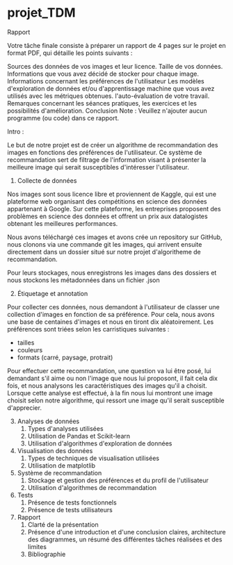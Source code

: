 # projet_TDM

Rapport


Votre tâche finale consiste à préparer un rapport de 4 pages sur le projet en format PDF, qui détaille les points suivants :

Sources des données de vos images et leur licence.
Taille de vos données.
Informations que vous avez décidé de stocker pour chaque image.
Informations concernant les préférences de l'utilisateur
Les modèles d'exploration de données et/ou d'apprentissage machine que vous avez utilisés avec les métriques obtenues.
l'auto-évaluation de votre travail.
Remarques concernant les séances pratiques, les exercices et les possibilités d'amélioration.
Conclusion
Note : Veuillez n'ajouter aucun programme (ou code) dans ce rapport.

Intro :

Le but de notre projet est de créer un algorithme de recommandation des images en fonctions des préférences de l'utilisateur. Ce système de recommandation sert de filtrage de l'information visant à présenter la meilleure image qui serait susceptibles d'intéresser l'utilisateur.



1.  Collecte de données


Nos images sont sous licence libre et proviennent de Kaggle, qui est une plateforme web organisant des compétitions en science des données appartenant à Google. Sur cette plateforme, les entreprises proposent des problèmes en science des données et offrent un prix aux datalogistes obtenant les meilleures performances.

Nous avons téléchargé ces images et avons crée un repository sur GitHub, nous clonons via une commande git les images, qui arrivent ensuite directement dans un dossier situé sur notre projet d'algoritheme de recommandation.

Pour leurs stockages, nous enregistrons les images dans des dossiers et nous stockons les métadonnées dans un fichier .json

2.  Étiquetage et annotation

Pour collecter ces données, nous demandont à l'utilisateur de classer une collection d'images en fonction de sa préférence. Pour cela, nous avons une base de centaines d'images et nous en tiront dix aléatoirement.
Les préférences sont triées selon les carristiques suivantes : 
- tailles 
- couleurs 
- formats (carré, paysage, protrait)

Pour effectuer cette recommandation, une question va lui être posé, lui demandant s'il aime ou non l'image que nous lui proposont, il fait cela dix fois, et nous analysons les caractéristiques des images qu'il a choisit.
Lorsque cette analyse est effectué, à la fin nous lui montront une image choisit selon notre algorithme, qui ressort une image qu'il serait susceptible d'apprecier.
   
3.  Analyses de données
    1. Types d'analyses utilisées
    2. Utilisation de Pandas et Scikit-learn
    3. Utilisation d'algorithmes d'exploration de données
4.  Visualisation des données
    1. Types de techniques de visualisation utilisées
    2. Utilisation de matplotlib
5.  Système de recommandation
    1. Stockage et gestion des préférences et du profil de l'utilisateur
    2. Utilisation d'algorithmes de recommandation
6.  Tests
    1. Présence de tests fonctionnels
    2. Présence de tests utilisateurs
7.  Rapport
    1. Clarté de la présentation
    2. Présence d'une introduction et d'une conclusion claires, architecture
        des diagrammes, un résumé des différentes tâches réalisées et des limites
    3. Bibliographie
